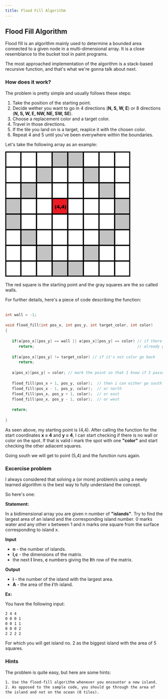 ```yaml
---
title: Flood Fill Algorithm
---
```

## Flood Fill Algorithm

Flood fill is an algorithm mainly used to determine a bounded area connected to a given node in a multi-dimensional array. It is
a close resemblance to the bucket tool in paint programs.

The most approached implementation of the algorithm is a stack-based recursive function, and that's what we're gonna talk about
next.

### How does it work?

The problem is pretty simple and usually follows these steps:

  1. Take the position of the starting point.
  2. Decide wether you want to go in 4 directions (**N, S, W, E**) or 8 directions (**N, S, W, E, NW, NE, SW, SE**).
  3. Choose a replacement color and a target color.
  4. Travel in those directions.
  5. If the tile you land on is a target, reaplce it with the chosen color.
  6. Repeat 4 and 5 until you've been everywhere within the boundaries.

Let's take the following array as an example:

![alt text](https://github.com/firealex2/Codingame/blob/master/small%208%20grid%20paintefffd.png)

The red square is the starting point and the gray squares are the so called walls.

For further details, here's a piece of code describing the function:


```cpp

int wall = -1;

void flood_fill(int pos_x, int pos_y, int target_color, int color)
{

   if(a[pos_x][pos_y] == wall || a[pos_x][pos_y] == color) // if there is no wall or if i haven't been there
      return;                                              // already go back

   if(a[pos_x][pos_y] != target_color) // if it's not color go back
      return;

   a[pos_x][pos_y] = color; // mark the point so that I know if I passed through it.

   flood_fill(pos_x + 1, pos_y, color);  // then i can either go south
   flood_fill(pos_x - 1, pos_y, color);  // or north
   flood_fill(pos_x, pos_y + 1, color);  // or east
   flood_fill(pos_x, pos_y - 1, color);  // or west

   return;

}


```

As seen above, my starting point is (4,4). After calling the function for the start coordinates **x = 4** and **y = 4**,
I can start checking if there is no wall or color on the spot. If that is valid i mark the spot with one **"color"**
and start checking the other adiacent squares.

Going south we will get to point (5,4) and the function runs again.


### Excercise problem

I always considered that solving a (or more) problem/s using a newly learned algorithm is the best way to fully understand
the concept.

So here's one:

**Statement:**

  In a bidimensional array you are given n number of **"islands"**. Try to find the largest area of an island and
the corresponding island number. 0 marks water and any other x between 1 and n marks one square from the surface corresponding
to island x.

**Input**

  * **n** - the number of islands.
  * **l,c** - the dimensions of the matrix.
  * the next **l** lines, **c** numbers giving the **l**th row of the matrix.

**Output**

  * **i** - the number of the island with the largest area.
  * **A** - the area of the **i**'th island.

**Ex:**

You have the following input:
```text
2 4 4
0 0 0 1
0 0 1 1
0 0 0 2
2 2 2 2
```
For which you will get island no. 2 as the biggest island with the area of 5 squares.


### Hints

The problem is quite easy, but here are some hints:

    1. Use the flood-fill algorithm whenever you encounter a new island.
    2. As opposed to the sample code, you should go through the area of the island and not on the ocean (0 tiles).




